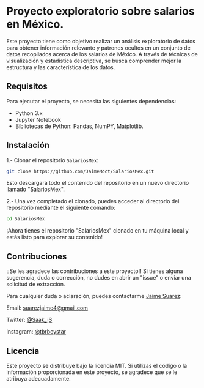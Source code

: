 # Proyecto exploratorio sobre salarios en México.

Este proyecto tiene como objetivo realizar un análisis exploratorio de datos para obtener información relevante y patrones ocultos en un conjunto de datos recopilados acerca de los salarios de México.
A través de técnicas de visualización y estadística descriptiva, se busca comprender mejor la estructura y las característica de los datos. 

## Requisitos 
Para ejecutar el proyecto, se necesita las siguientes dependencias:
- Python 3.x
- Jupyter Notebook
- Bibliotecas de Python: Pandas, NumPY, Matplotlib. 

## Instalación
1.- Clonar el repositorio `SalariosMex`:
```bash
git clone https://github.com/JaimeMoct/SalariosMex.git
```
Esto descargará todo el contenido del repositorio en un nuevo directorio llamado "SalariosMex".

2.- Una vez completado el clonado, puedes acceder al directorio del repositorio mediante el siguiente comando:
```bash
cd SalariosMex
```
¡Ahora tienes el repositorio "SalariosMex" clonado en tu máquina local y estás listo para explorar su contenido!

## Contribuciones
¡¡Se les agradece las contribuciones a este proyecto!!
Si tienes alguna sugerencia, duda o corrección, no dudes en abrir un "issue" o enviar una solicitud de extracción. 

Para cualquier duda o aclaración, puedes contactarme [Jaime Suarez](https://github.com/JaimeMoct):

Email: suarezjaime4@gmail.com

Twitter: [@Saak_jS](https://twitter.com/Saak_jS)

Instagram: [@tbrboystar](https://www.instagram.com/tbrboystar/)

## Licencia
Este proyecto se distribuye bajo la licencia MIT. Si utilizas el código o la información proporcionada en este proyecto, se agradece que se le atribuya adecuadamente.
